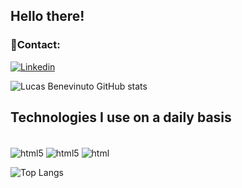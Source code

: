 ## Hello there!

### 📱Contact:
[![Linkedin](https://img.shields.io/badge/LinkedIn-0077B5?style=for-the-badge&logo=linkedin&logoColor=white)](https://www.linkedin.com/in/lucasbenevinutopereira/)


![Lucas Benevinuto GitHub stats](https://github-readme-stats.vercel.app/api?username=lucasbenevinuto&show_icons=true&theme=transparent)

## Technologies I use on a daily basis

<div style="display: inline_block"><br/>
  <img align="center" alt="html5" src="https://img.shields.io/badge/Python-14354C?style=for-the-badge&logo=python&logoColor=white" />
  <img align="center" alt="html5" src="https://img.shields.io/badge/Django-092E20?style=for-the-badge&logo=django&logoColor=white" />
  <img align="center" alt="html" src="https://img.shields.io/badge/Microsoft_Excel-217346?style=for-the-badge&logo=microsoft-excel&logoColor=white" />
</div>

![Top Langs](https://github-readme-stats.vercel.app/api/top-langs/?username=lucasbenevinuto&layout=compact&theme=transparent)


